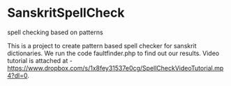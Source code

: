 SanskritSpellCheck
==================

spell checking based on patterns

This is a project to create pattern based spell checker for sanskrit dictionaries.
We run the code faultfinder.php to find out our results.
Video tutorial is attached at - https://www.dropbox.com/s/1x8fey31537e0cg/SpellCheckVideoTutorial.mp4?dl=0.
